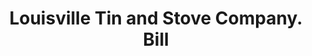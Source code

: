 ---
doi: 10.7916/D83J4R4W
date_other: '1938'
date_other_textual: '1938'
form: printed ephemera
genre:
- Invoices
name:
- Louisville Tin and Stove Company
object_in_context_url: https://biggert.cul.columbia.edu/items/view/ave_biggert_01847
subject_hierarchical_geographic:
- Louisville, Kentucky, United States
subject_name:
- Louisville Tin and Stove Company
title: Louisville Tin and Stove Company. Bill
sort_title: Louisville Tin and Stove Company. Bill
call_number: ave_biggert_01847
coordinates:
- 38.22533333333334,-85.74166666666667
pid: ave_biggert_01847
identifiers: ave_biggert_01847
thumbnail: https://derivativo-1.library.columbia.edu/iiif/2/ldpd:490662/full/!256,256/0/native.jpg
permalink: /biggert/ave_biggert_01847/
layout: iiif-image-page
---